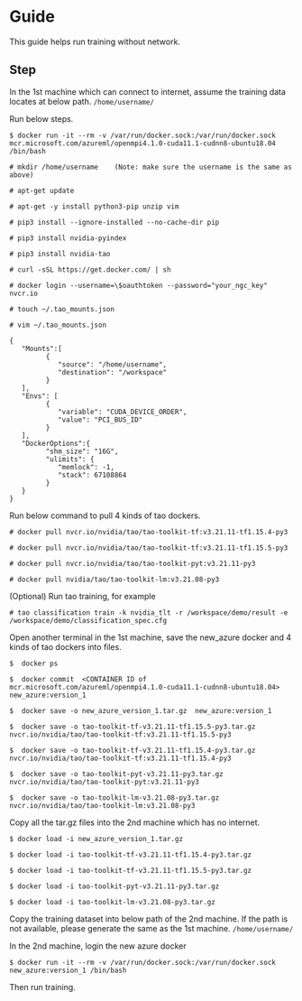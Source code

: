 # Guide 
This guide helps run training without network.

## Step
In the 1st machine which can connect to internet, assume the training data locates at below path.
`/home/username/`

Run below steps.
```
$ docker run -it --rm -v /var/run/docker.sock:/var/run/docker.sock mcr.microsoft.com/azureml/openmpi4.1.0-cuda11.1-cudnn8-ubuntu18.04 /bin/bash

# mkdir /home/username    (Note: make sure the username is the same as above)

# apt-get update

# apt-get -y install python3-pip unzip vim

# pip3 install --ignore-installed --no-cache-dir pip

# pip3 install nvidia-pyindex

# pip3 install nvidia-tao

# curl -sSL https://get.docker.com/ | sh

# docker login --username=\$oauthtoken --password="your_ngc_key"  nvcr.io

# touch ~/.tao_mounts.json

# vim ~/.tao_mounts.json 

{
   "Mounts":[
         {
            "source": "/home/username",
            "destination": "/workspace"
         }
   ],
   "Envs": [
         {
            "variable": "CUDA_DEVICE_ORDER",
            "value": "PCI_BUS_ID"
         }
   ],
   "DockerOptions":{
         "shm_size": "16G",
         "ulimits": {
            "memlock": -1,
            "stack": 67108864
         }
   }
}
```


Run below command to pull 4 kinds of tao dockers.
```
# docker pull nvcr.io/nvidia/tao/tao-toolkit-tf:v3.21.11-tf1.15.4-py3

# docker pull nvcr.io/nvidia/tao/tao-toolkit-tf:v3.21.11-tf1.15.5-py3

# docker pull nvcr.io/nvidia/tao/tao-toolkit-pyt:v3.21.11-py3

# docker pull nvidia/tao/tao-toolkit-lm:v3.21.08-py3
```


(Optional) Run tao training, for example
```
# tao classification train -k nvidia_tlt -r /workspace/demo/result -e /workspace/demo/classification_spec.cfg
```




Open another terminal in the 1st machine,  save the new_azure docker and 4 kinds of tao dockers into files.
```
$  docker ps

$  docker commit  <CONTAINER ID of mcr.microsoft.com/azureml/openmpi4.1.0-cuda11.1-cudnn8-ubuntu18.04>  new_azure:version_1 

$  docker save -o new_azure_version_1.tar.gz  new_azure:version_1

$  docker save -o tao-toolkit-tf-v3.21.11-tf1.15.5-py3.tar.gz nvcr.io/nvidia/tao/tao-toolkit-tf:v3.21.11-tf1.15.5-py3

$  docker save -o tao-toolkit-tf-v3.21.11-tf1.15.4-py3.tar.gz nvcr.io/nvidia/tao/tao-toolkit-tf:v3.21.11-tf1.15.4-py3

$  docker save -o tao-toolkit-pyt-v3.21.11-py3.tar.gz  nvcr.io/nvidia/tao/tao-toolkit-pyt:v3.21.11-py3

$  docker save -o tao-toolkit-lm-v3.21.08-py3.tar.gz   nvcr.io/nvidia/tao/tao-toolkit-lm:v3.21.08-py3
```




Copy all the tar.gz files into the 2nd machine which has no internet.
```
$ docker load -i new_azure_version_1.tar.gz

$ docker load -i tao-toolkit-tf-v3.21.11-tf1.15.4-py3.tar.gz

$ docker load -i tao-toolkit-tf-v3.21.11-tf1.15.5-py3.tar.gz

$ docker load -i tao-toolkit-pyt-v3.21.11-py3.tar.gz

$ docker load -i tao-toolkit-lm-v3.21.08-py3.tar.gz
```

Copy the training dataset into below path of the 2nd machine. If the path is not available, please generate the same as the 1st machine.
`/home/username/`



In the 2nd machine, login the new azure docker
```
$ docker run -it --rm -v /var/run/docker.sock:/var/run/docker.sock new_azure:version_1 /bin/bash
```

Then run training.
